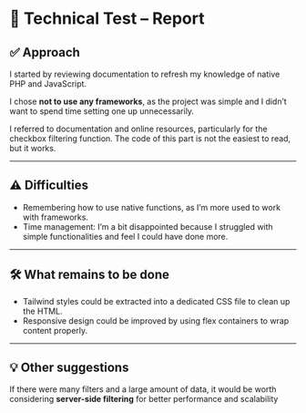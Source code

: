 # 🧪 Technical Test – Report

## ✅ Approach

I started by reviewing documentation to refresh my knowledge of native PHP and JavaScript.

I chose **not to use any frameworks**, as the project was simple and I didn’t want to spend time setting one up unnecessarily.

I referred to documentation and online resources, particularly for the checkbox filtering function. The code of this part is not the easiest to read, but it works.

---

## ⚠️ Difficulties

- Remembering how to use native functions, as I’m more used to work with frameworks.
- Time management: I’m a bit disappointed because I struggled with simple functionalities and feel I could have done more.

---

## 🛠️ What remains to be done

- Tailwind styles could be extracted into a dedicated CSS file to clean up the HTML.
- Responsive design could be improved by using flex containers to wrap content properly.

---

## 💡 Other suggestions

If there were many filters and a large amount of data, it would be worth considering **server-side filtering** for better performance and scalability
